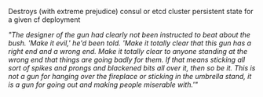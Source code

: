 Destroys (with extreme prejudice) consul or etcd cluster persistent state for a given cf deployment

*"The designer of the gun had clearly not been instructed to beat about the bush. 'Make it evil,' he'd been told. 'Make it totally clear that this gun has a right end and a wrong end. Make it totally clear to anyone standing at the wrong end that things are going badly for them. If that means sticking all sort of spikes and prongs and blackened bits all over it, then so be it. This is not a gun for hanging over the fireplace or sticking in the umbrella stand, it is a gun for going out and making people miserable with.'"*


